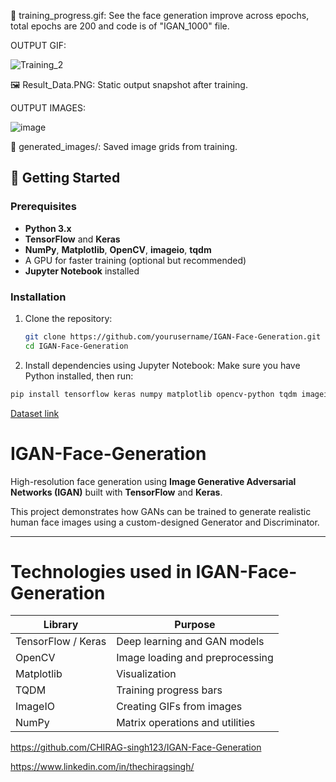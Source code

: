 
🎨 training_progress.gif: See the face generation improve across epochs, total epochs are 200 and code is of "IGAN_1000" file.

OUTPUT GIF:

![Training_2](https://github.com/user-attachments/assets/38032a12-08da-44e8-90d0-c0d89d14b21e)


🖼️ Result_Data.PNG: Static output snapshot after training.

OUTPUT IMAGES:

![image](https://github.com/user-attachments/assets/a229cfd5-9c62-43de-9ada-9907504706ce)

📁 generated_images/: Saved image grids from training.


## 🚀 Getting Started
### Prerequisites
- **Python 3.x**
- **TensorFlow** and **Keras**
- **NumPy**, **Matplotlib**, **OpenCV**, **imageio**, **tqdm**
- A GPU for faster training (optional but recommended)
- **Jupyter Notebook** installed

### Installation
1. Clone the repository:
   ```bash
   git clone https://github.com/yourusername/IGAN-Face-Generation.git
   cd IGAN-Face-Generation
   ```
2. Install dependencies using Jupyter Notebook:
Make sure you have Python installed, then run:
```bash
pip install tensorflow keras numpy matplotlib opencv-python tqdm imageio
```

[Dataset link](https://www.kaggle.com/datasets/prasoonkottarathil/face-mask-lite-dataset/data)
# IGAN-Face-Generation

High-resolution face generation using **Image Generative Adversarial Networks (IGAN)** built with **TensorFlow** and **Keras**.

This project demonstrates how GANs can be trained to generate realistic human face images using a custom-designed Generator and Discriminator.

---
# Technologies used in IGAN-Face-Generation

| Library            | Purpose                         |
| ------------------ | ------------------------------- |
| TensorFlow / Keras | Deep learning and GAN models    |
| OpenCV             | Image loading and preprocessing |
| Matplotlib         | Visualization                   |
| TQDM               | Training progress bars          |
| ImageIO            | Creating GIFs from images       |
| NumPy              | Matrix operations and utilities |

https://github.com/CHIRAG-singh123/IGAN-Face-Generation

https://www.linkedin.com/in/thechiragsingh/


